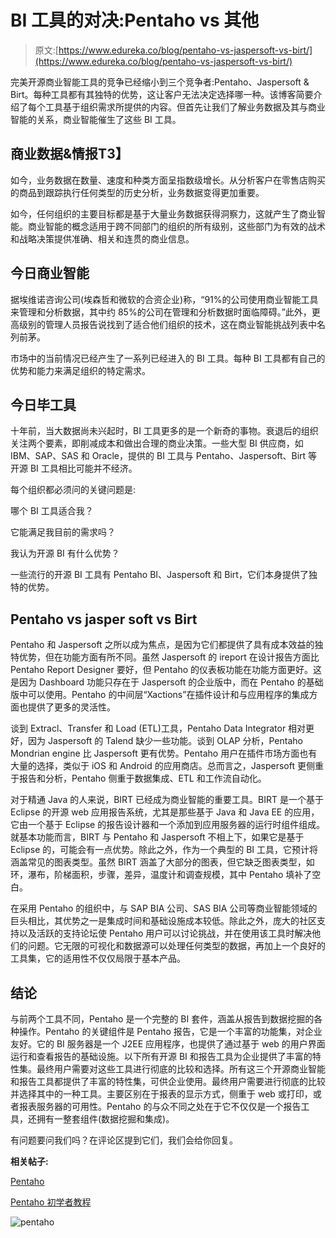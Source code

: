 # BI 工具的对决:Pentaho vs 其他

> 原文:[https://www.edureka.co/blog/pentaho-vs-jaspersoft-vs-birt/](https://www.edureka.co/blog/pentaho-vs-jaspersoft-vs-birt/)

完美开源商业智能工具的竞争已经缩小到三个竞争者:Pentaho、Jaspersoft & Birt。每种工具都有其独特的优势，这让客户无法决定选择哪一种。该博客简要介绍了每个工具基于组织需求所提供的内容。但首先让我们了解业务数据及其与商业智能的关系，商业智能催生了这些 BI 工具。

## **商业数据&情报**T3】

如今，业务数据在数量、速度和种类方面呈指数级增长。从分析客户在零售店购买的商品到跟踪执行任何类型的历史分析，业务数据变得更加重要。

如今，任何组织的主要目标都是基于大量业务数据获得洞察力，这就产生了商业智能。商业智能的概念适用于跨不同部门的组织的所有级别，这些部门为有效的战术和战略决策提供准确、相关和连贯的商业信息。

## **今日商业智能**

据埃维诺咨询公司(埃森哲和微软的合资企业)称，“91%的公司使用商业智能工具来管理和分析数据，其中约 85%的公司在管理和分析数据时面临障碍。”此外，更高级别的管理人员报告说找到了适合他们组织的技术，这在商业智能挑战列表中名列前茅。

市场中的当前情况已经产生了一系列已经进入的 BI 工具。每种 BI 工具都有自己的优势和能力来满足组织的特定需求。

## **今日毕工具**

十年前，当大数据尚未兴起时，BI 工具更多的是一个新奇的事物。衰退后的组织关注两个要素，即削减成本和做出合理的商业决策。一些大型 BI 供应商，如 IBM、SAP、SAS 和 Oracle，提供的 BI 工具与 Pentaho、Jaspersoft、Birt 等开源 BI 工具相比可能并不经济。

每个组织都必须问的关键问题是:

哪个 BI 工具适合我？

它能满足我目前的需求吗？

我认为开源 BI 有什么优势？

一些流行的开源 BI 工具有 Pentaho BI、Jaspersoft 和 Birt，它们本身提供了独特的优势。

## **Pentaho vs jasper soft vs Birt**

Pentaho 和 Jaspersoft 之所以成为焦点，是因为它们都提供了具有成本效益的独特优势，但在功能方面有所不同。虽然 Jaspersoft 的 ireport 在设计报告方面比 Pentaho Report Designer 要好，但 Pentaho 的仪表板功能在功能方面更好。这是因为 Dashboard 功能只存在于 Jaspersoft 的企业版中，而在 Pentaho 的基础版中可以使用。Pentaho 的中间层“Xactions”在插件设计和与应用程序的集成方面也提供了更多的灵活性。

谈到 Extracl、Transfer 和 Load (ETL)工具，Pentaho Data Integrator 相对更好，因为 Jaspersoft 的 Talend 缺少一些功能。谈到 OLAP 分析，Pentaho Mondrian engine 比 Jaspersoft 更有优势。Pentaho 用户在插件市场方面也有大量的选择，类似于 iOS 和 Android 的应用商店。总而言之，Jaspersoft 更侧重于报告和分析，Pentaho 侧重于数据集成、ETL 和工作流自动化。

对于精通 Java 的人来说，BIRT 已经成为商业智能的重要工具。BIRT 是一个基于 Eclipse 的开源 web 应用报告系统，尤其是那些基于 Java 和 Java EE 的应用，它由一个基于 Eclipse 的报告设计器和一个添加到应用服务器的运行时组件组成。就基本功能而言，BIRT 与 Pentaho 和 Jaspersoft 不相上下，如果它是基于 Eclipse 的，可能会有一点优势。除此之外，作为一个典型的 BI 工具，它预计将涵盖常见的图表类型。虽然 BIRT 涵盖了大部分的图表，但它缺乏图表类型，如环，瀑布，阶梯面积，步骤，差异，温度计和调查规模，其中 Pentaho 填补了空白。

在采用 Pentaho 的组织中，与 SAP BIA 公司、SAS BIA 公司等商业智能领域的巨头相比，其优势之一是集成时间和基础设施成本较低。除此之外，庞大的社区支持以及活跃的支持论坛使 Pentaho 用户可以讨论挑战，并在使用该工具时解决他们的问题。它无限的可视化和数据源可以处理任何类型的数据，再加上一个良好的工具集，它的适用性不仅仅局限于基本产品。

## **结论**

与前两个工具不同，Pentaho 是一个完整的 BI 套件，涵盖从报告到数据挖掘的各种操作。Pentaho 的关键组件是 Pentaho 报告，它是一个丰富的功能集，对企业友好。它的 BI 服务器是一个 J2EE 应用程序，也提供了通过基于 web 的用户界面运行和查看报告的基础设施。以下所有开源 BI 和报告工具为企业提供了丰富的特性集。最终用户需要对这些工具进行彻底的比较和选择。所有这三个开源商业智能和报告工具都提供了丰富的特性集，可供企业使用。最终用户需要进行彻底的比较并选择其中的一种工具。主要区别在于报表的显示方式，侧重于 web 或打印，或者报表服务器的可用性。Pentaho 的与众不同之处在于它不仅仅是一个报告工具，还拥有一整套组件(数据挖掘和集成)。

有问题要问我们吗？在评论区提到它们，我们会给你回复。

**相关帖子:**

[Pentaho](https://www.edureka.co/pentaho-business-intelligence-training-self-paced)

[Pentaho 初学者教程](https://www.edureka.co/blog/pentaho-tutorial-for-beginners/)

![pentaho](../Images/4a599cabe19f28bdb284d74078d9ac42.png)
